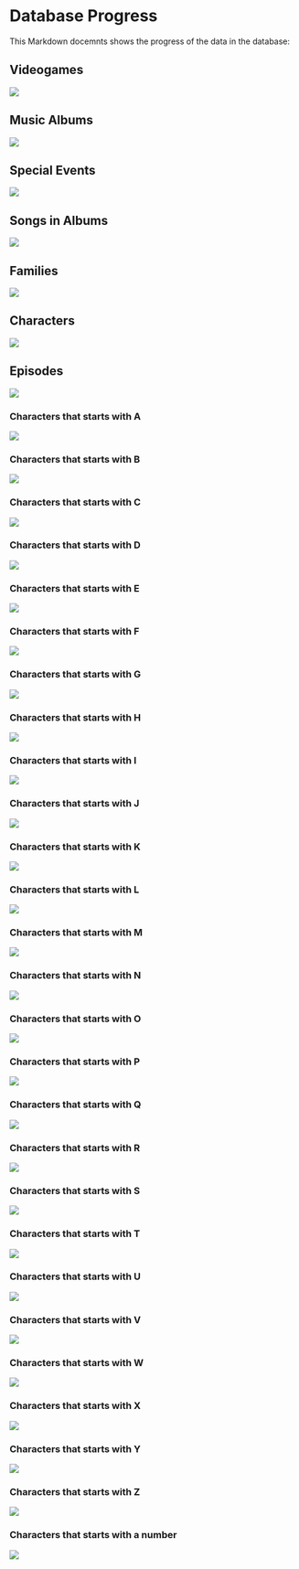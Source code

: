 # Database Progress

This Markdown docemnts shows the progress of the data in the database:

## Videogames

<img src="https://progress-bar.xyz/100/?style=for-the-badge&width=200&title=33%20/%2033">

## Music Albums

<img src="https://progress-bar.xyz/100/?style=for-the-badge&width=200&title=6%20/%206">

## Special Events

<img src="https://progress-bar.xyz/100/?style=for-the-badge&width=200&title=7%20/%207">

## Songs in Albums

<img src="https://progress-bar.xyz/100/?style=for-the-badge&width=200&title=85%20/%2085">

## Families

<img src="https://progress-bar.xyz/99/?style=for-the-badge&width=200&title=54%20/%20??">

## Characters

<img src="https://progress-bar.xyz/14/?style=for-the-badge&width=200&title=277%20/%201856&progress_color=ff3300">

## Episodes 

<img src="https://progress-bar.xyz/99/?style=for-the-badge&width=200&title=324%20/%20324">

### Characters that starts with A

<img src="https://progress-bar.xyz/83/?style=for-the-badge&width=200&title=71%20/%2085">

### Characters that starts with B

<img src="https://progress-bar.xyz/5/?style=for-the-badge&width=200&title=9%20/%20155&progress_color=ff3300">

### Characters that starts with C

<img src="https://progress-bar.xyz/10/?style=for-the-badge&width=200&title=15%20/%20145&progress_color=ff3300">

### Characters that starts with D

<img src="https://progress-bar.xyz/4/?style=for-the-badge&width=200&title=6%20/%20124&progress_color=ff3300">

### Characters that starts with E

<img src="https://progress-bar.xyz/12/?style=for-the-badge&width=200&title=5%20/%2041&progress_color=ff3300">

### Characters that starts with F

<img src="https://progress-bar.xyz/10/?style=for-the-badge&width=200&title=6%20/%2058&progress_color=ff3300">

### Characters that starts with G

<img src="https://progress-bar.xyz/13/?style=for-the-badge&width=200&title=10%20/%2072&progress_color=ff3300">

### Characters that starts with H

<img src="https://progress-bar.xyz/12/?style=for-the-badge&width=200&title=8%20/%2065&progress_color=ff3300">

### Characters that starts with I

<img src="https://progress-bar.xyz/4/?style=for-the-badge&width=200&title=1%20/%2021&progress_color=ff3300">

### Characters that starts with J

<img src="https://progress-bar.xyz/4/?style=for-the-badge&width=200&title=6%20/%20135&progress_color=ff3300">

### Characters that starts with K

<img src="https://progress-bar.xyz/10/?style=for-the-badge&width=200&title=6%20/%2063&progress_color=ff3300">

### Characters that starts with L

<img src="https://progress-bar.xyz/14/?style=for-the-badge&width=200&title=10%20/%2069&progress_color=ff3300">

### Characters that starts with M

<img src="https://progress-bar.xyz/20/?style=for-the-badge&width=200&title=59%20/%20287&progress_color=ff3300">

### Characters that starts with N

<img src="https://progress-bar.xyz/12/?style=for-the-badge&width=200&title=7%20/%2055&progress_color=ff3300">

### Characters that starts with O

<img src="https://progress-bar.xyz/4/?style=for-the-badge&width=200&title=1%20/%2021&progress_color=ff3300">

### Characters that starts with P

<img src="https://progress-bar.xyz/3/?style=for-the-badge&width=200&title=3%20/%2097&progress_color=ff3300">

### Characters that starts with Q

<img src="https://progress-bar.xyz/0/?style=for-the-badge&width=200&title=0%20/%2010&progress_color=ff3300">

### Characters that starts with R

<img src="https://progress-bar.xyz/15/?style=for-the-badge&width=200&title=13%20/%2086&progress_color=ff3300">

### Characters that starts with S

<img src="https://progress-bar.xyz/13/?style=for-the-badge&width=200&title=22%20/%20158&progress_color=ff3300">

### Characters that starts with T

<img src="https://progress-bar.xyz/7/?style=for-the-badge&width=200&title=11%20/%20148&progress_color=ff3300">

### Characters that starts with U

<img src="https://progress-bar.xyz/0/?style=for-the-badge&width=200&title=0%20/%2018&progress_color=ff3300">

### Characters that starts with V

<img src="https://progress-bar.xyz/0/?style=for-the-badge&width=200&title=0%20/%2023&progress_color=ff3300">

### Characters that starts with W

<img src="https://progress-bar.xyz/4/?style=for-the-badge&width=200&title=2%20/%2048&progress_color=ff3300">

### Characters that starts with X

<img src="https://progress-bar.xyz/0/?style=for-the-badge&width=200&title=0%20/%201&progress_color=ff3300">

### Characters that starts with Y

<img src="https://progress-bar.xyz/0/?style=for-the-badge&width=200&title=0%20/%2011&progress_color=ff3300">

### Characters that starts with Z

<img src="https://progress-bar.xyz/0/?style=for-the-badge&width=200&title=0%20/%206&progress_color=ff3300">

### Characters that starts with a number

<img src="https://progress-bar.xyz/0/?style=for-the-badge&width=200&title=0%20/%2020&progress_color=ff3300">